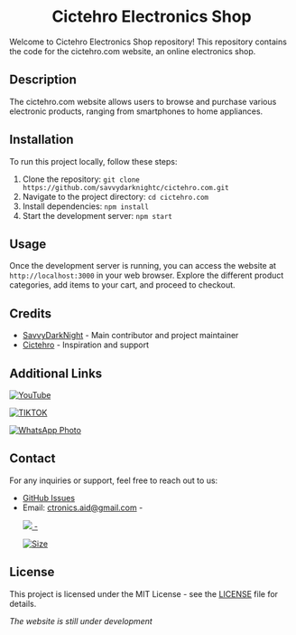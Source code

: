 <h1 align="center"> Cictehro Electronics Shop </h1>


Welcome to Cictehro Electronics Shop repository! This repository contains the code for the cictehro.com website, an online electronics shop.


## Description

The cictehro.com website allows users to browse and purchase various electronic products, ranging from smartphones to home appliances.

## Installation

To run this project locally, follow these steps:
1. Clone the repository: `git clone https://github.com/savvydarknightc/cictehro.com.git`
2. Navigate to the project directory: `cd cictehro.com`
3. Install dependencies: `npm install`
4. Start the development server: `npm start`

## Usage

Once the development server is running, you can access the website at `http://localhost:3000` in your web browser. Explore the different product categories, add items to your cart, and proceed to checkout.


## Credits

- [SavvyDarkNight](https://github.com/savvydarknight) - Main contributor and project maintainer
- [Cictehro](https://github.com/cictehro) - Inspiration and support


## Additional Links



 [](https://youtube.com/@cictehro?si=x1Pu4vLc7k4emoS2)  [![YouTube](https://cdn3.iconfinder.com/data/icons/social-network-30/512/social-06-1024.png)](https://youtube.com/@cictehro?si=x1Pu4vLc7k4emoS2)

 [](https://www.tiktok.com/@official_geddy?_t=8jHCdMft090&_r=1) [![TIKTOK](https://cdn0.iconfinder.com/data/icons/font-awesome-brands-vol-2/512/tiktok-1024.png)](https://www.tiktok.com/@official_geddy?_t=8jHCdMft090&_r=1)

[](https://wa.me/254104166980) [![WhatsApp Photo](https://cdn4.iconfinder.com/data/icons/logos-and-brands/512/375_Whatsapp_logo-1024.png)](https://wa.me/254104166980)


## Contact

For any inquiries or support, feel free to reach out to us:
- [GitHub Issues](https://github.com/savvydarknightc/cictehro.com/issues)
- Email: ctronics.aid@gmail.com -<p align="left">
<a href="https://wa.me/254104166980"><img src="https://img.shields.io/badge/Contact Cictehro-25D366?style=for-the-badge&logo=whatsapp&logoColor=white" /> -<p align="left">
<a href="https://youtube.com/@cictehro?si=x1Pu4vLc7k4emoS2"><img title="Size" src="https://img.shields.io/badge/YouTube-red"></a>
</p> 

## License

This project is licensed under the MIT License - see the [LICENSE](LICENSE) file for details.


*The website is still under development*
